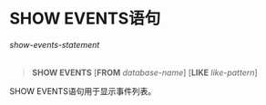 # SHOW EVENTS语句

###### show-events-statement
> **SHOW EVENTS** [**FROM** *database-name*] [**LIKE** *like-pattern*]

SHOW EVENTS语句用于显示事件列表。